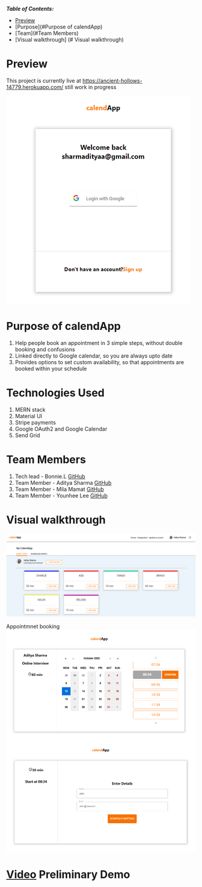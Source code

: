 **_Table of Contents:_**

- [Preview](#preview)
- [Purpose](#Purpose of calendApp)
- [Team](#Team Members)
- [Visual walkthrough] (# Visual walkthrough)


# Preview

This project is currently live at https://ancient-hollows-14779.herokuapp.com/ still work in progress

![Login Preview](./pics/login.png)


# Purpose of calendApp

1. Help people book an appointment in 3 simple steps, without double booking and confusions
2. Linked directly to Google calendar, so you are always upto date
3. Provides options to set custom availability, so that appointments are booked within your schedule

# Technologies Used

1. MERN stack
2. Material UI
3. Stripe payments
4. Google OAuth2 and Google Calendar
5. Send Grid

# Team Members

1. Tech lead - Bonnie.L [GitHub](https://github.com/bonnieli)
2. Team Member - Aditya Sharma [GitHub](https://github.com/Adi-tya93)
3. Team Member - Mila Mamat [GitHub](https://github.com/mila-mamat)
4. Team Member - Younhee Lee [GitHub](https://github.com/ylee297)

# Visual walkthrough
![Dashboard](./pics/dashboard.png)

Appointmnet booking
![Booking](./pics/booking.png)
![Attendees](./pics/attendees.png)


# [Video](https://share.vidyard.com/watch/6JF5GWzw9JCDcZNvAtw2jb?) Preliminary Demo
